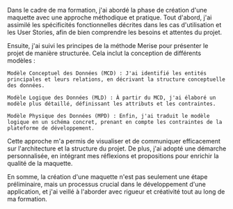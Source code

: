 Dans le cadre de ma formation, j'ai abordé la phase de création d'une maquette avec une approche méthodique et pratique. Tout d'abord, j'ai assimilé les spécificités fonctionnelles décrites dans les cas d'utilisation et les User Stories, afin de bien comprendre les besoins et attentes du projet.

Ensuite, j'ai suivi les principes de la méthode Merise pour présenter le projet de manière structurée. Cela inclut la conception de différents modèles :

    Modèle Conceptuel des Données (MCD) : J'ai identifié les entités principales et leurs relations, en décrivant la structure conceptuelle des données.

    Modèle Logique des Données (MLD) : À partir du MCD, j'ai élaboré un modèle plus détaillé, définissant les attributs et les contraintes.

    Modèle Physique des Données (MPD) : Enfin, j'ai traduit le modèle logique en un schéma concret, prenant en compte les contraintes de la plateforme de développement.

Cette approche m'a permis de visualiser et de communiquer efficacement sur l'architecture et la structure du projet. De plus, j'ai adopté une démarche personnalisée, en intégrant mes réflexions et propositions pour enrichir la qualité de la maquette.

En somme, la création d'une maquette n'est pas seulement une étape préliminaire, mais un processus crucial dans le développement d'une application, et j'ai veillé à l'aborder avec rigueur et créativité tout au long de ma formation.